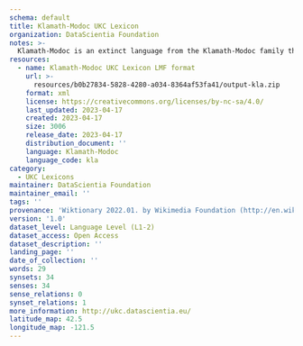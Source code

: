 ```yaml
---
schema: default
title: Klamath-Modoc UKC Lexicon
organization: DataScientia Foundation
notes: >-
  Klamath-Modoc is an extinct language from the Klamath-Modoc family that used to be spoken in North America. The UKC Lexicon of Klamath-Modoc is represented as a lexico-semantic network. It consists of words, word senses, synsets, as well as sense-level and synset-level relationships
resources:
  - name: Klamath-Modoc UKC Lexicon LMF format
    url: >-
      resources/b0b27834-5828-4280-a034-8364af53fa41/output-kla.zip
    format: xml
    license: https://creativecommons.org/licenses/by-nc-sa/4.0/
    last_updated: 2023-04-17
    created: 2023-04-17
    size: 3006
    release_date: 2023-04-17
    distribution_document: ''
    language: Klamath-Modoc
    language_code: kla
category:
  - UKC Lexicons
maintainer: DataScientia Foundation
maintainer_email: ''
tags: ''
provenance: 'Wiktionary 2022.01. by Wikimedia Foundation (http://en.wiktionary.org); CogNet 2.1 by Khuyagbaatar Batsuren, National University of Mongolia (http://cognet.ukc.disi.unitn.it); KinDiv: Kinship Diversity 1.0 by Temuulen Khishigsuren (http://ukc.disi.unitn.it/index.php/kinship/); Native Languages of the Americas 2021.11. by Laura Redish and Orrin Lewis (http://www.native-languages.org); Princeton WordNet 2.1 by Princeton University (https://wordnet.princeton.edu)'
version: '1.0'
dataset_level: Language Level (L1-2)
dataset_access: Open Access
dataset_description: ''
landing_page: ''
date_of_collection: ''
words: 29
synsets: 34
senses: 34
sense_relations: 0
synset_relations: 1
more_information: http://ukc.datascientia.eu/
latitude_map: 42.5
longitude_map: -121.5
---
```

